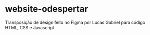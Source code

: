 # website-odespertar
Transposição de design feito no Figma por Lucas Gabriel para código HTML, CSS e Javascript
